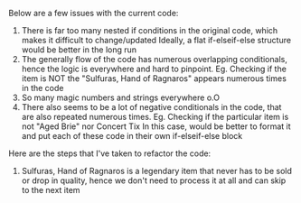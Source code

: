 Below are a few issues with the current code:
1. There is far too many nested if conditions in the original code, which makes it difficult to change/updated
Ideally, a flat if-elseif-else structure would be better in the long run
2. The generally flow of the code has numerous overlapping conditionals, hence the logic is everywhere and hard to pinpoint.
Eg. Checking if the item is NOT the "Sulfuras, Hand of Ragnaros" appears numerous times in the code
3. So many magic numbers and strings everywhere o.O
4. There also seems to be a lot of negative conditionals in the code, that are also repeated numerous times.
Eg. Checking if the particular item is not "Aged Brie" nor Concert Tix
In this case, would be better to format it and put each of these code in their own if-elseif-else block

Here are the steps that I've taken to refactor the code:
1. Sulfuras, Hand of Ragnaros is a legendary item that never has to be sold or drop in quality, hence we don't need to process it at all and can skip to the next item

